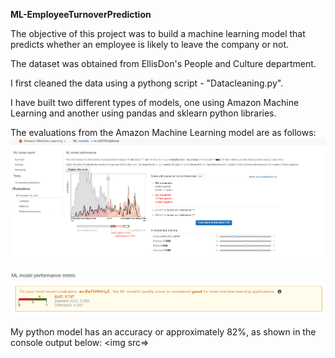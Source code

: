 <heading> <b> ML-EmployeeTurnoverPrediction </b> </heading>

The objective of this project was to build a machine learning model that predicts whether an employee is likely to leave the company or not.

The dataset was obtained from EllisDon's People and Culture department.

I first cleaned the data using a pythong script - "Datacleaning.py".

I have built two different types of models, one using Amazon Machine Learning and another using pandas and sklearn python libraries.

The evaluations from the Amazon Machine Learning model are as follows:
<img src="Eval.PNG"></img>
<br> <br>
<img src="Capture.PNG"></img>

My python model has an accuracy or approximately 82%, as shown in the console output below:
<img src=></img>
